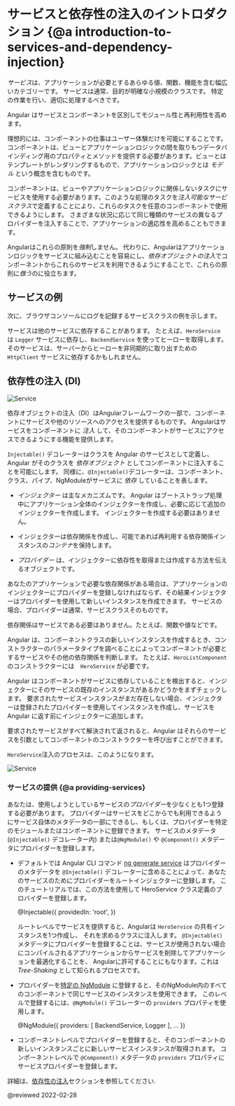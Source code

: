 # サービスと依存性の注入のイントロダクション {@a introduction-to-services-and-dependency-injection}

*サービス*は、アプリケーションが必要とするあらゆる値、関数、機能を含む幅広いカテゴリーです。
サービスは通常、目的が明確な小規模のクラスです。
特定の作業を行い、適切に処理するべきです。

Angular はサービスとコンポーネントを区別してモジュール性と再利用性を高めます。

理想的には、コンポーネントの仕事はユーザー体験だけを可能にすることです。
コンポーネントは、ビューとアプリケーションロジックの間を取りもつデータバインディング用のプロパティとメソッドを提供する必要があります。ビューとはテンプレートがレンダリングするもので、アプリケーションロジックとは *モデル* という概念を含むものです。

コンポーネントは、ビューやアプリケーションロジックに関係しないタスクにサービスを使用する必要があります。このような処理のタスクを*注入可能なサービスクラス*で定義することにより、これらのタスクを任意のコンポーネントで使用できるようにします。
さまざまな状況に応じて同じ種類のサービスの異なるプロバイダーを注入することで、アプリケーションの適応性を高めることもできます。

Angularはこれらの原則を*強制*しません。
代わりに、Angularはアプリケーションロジックをサービスに組み込むことを容易にし、*依存オブジェクトの注入*でコンポーネントからこれらのサービスを利用できるようにすることで、これらの原則に*倣う*のに役立ちます。

## サービスの例

次に、ブラウザコンソールにログを記録するサービスクラスの例を示します。

<code-example header="src/app/logger.service.ts (class)" path="architecture/src/app/logger.service.ts" region="class"></code-example>

サービスは他のサービスに依存することがあります。
たとえば、`HeroService` は `Logger` サービスに依存し、`BackendService` を使ってヒーローを取得します。
そのサービスは、サーバーからヒーローを非同期的に取り出すための `HttpClient` サービスに依存するかもしれません。

<code-example header="src/app/hero.service.ts (class)" path="architecture/src/app/hero.service.ts" region="class"></code-example>

## 依存性の注入 (DI)

<div class="lightbox">

<img alt="Service" class="left" src="generated/images/guide/architecture/dependency-injection.png">

</div>

依存オブジェクトの注入（DI）はAngularフレームワークの一部で、コンポーネントにサービスや他のリソースへのアクセスを提供するものです。
Angularはサービスをコンポーネントに *注入* して、そのコンポーネントがサービスにアクセスできるようにする機能を提供します。

`Injectable()` デコレーターはクラスを Angular のサービスとして定義し、Angular がそのクラスを *依存オブジェクト* としてコンポーネントに注入することを可能にします。
同様に、`@Injectable()`デコレーターは、コンポーネント、クラス、パイプ、NgModuleがサービスに *依存* していることを表します。

*  *インジェクター* は主なメカニズムです。
   Angular はブートストラップ処理中にアプリケーション全体のインジェクターを作成し、必要に応じて追加のインジェクターを作成します。
   インジェクターを作成する必要はありません。

*  インジェクターは依存関係を作成し、可能であれば再利用する依存関係インスタンスの*コンテナ*を保持します。
*  *プロバイダー* は、インジェクターに依存性を取得または作成する方法を伝えるオブジェクトです。

あなたのアプリケーションで必要な依存関係がある場合は、アプリケーションのインジェクターにプロバイダーを登録しなければならず、その結果インジェクターはプロバイダーを使用して新しいインスタンスを作成できます。
サービスの場合、プロバイダーは通常、サービスクラスそのものです。

<div class="alert is-helpful">

依存関係はサービスである必要はありません。たとえば、関数や値などです。

</div>

Angular は、コンポーネントクラスの新しいインスタンスを作成するとき、コンストラクターのパラメータタイプを調べることによってコンポーネントが必要とするサービスやその他の依存関係を判断します。
たとえば、`HeroListComponent` のコンストラクターには　`HeroService` が必要です。

<code-example header="src/app/hero-list.component.ts (constructor)" path="architecture/src/app/hero-list.component.ts" region="ctor"></code-example>

Angular はコンポーネントがサービスに依存していることを検出すると、インジェクターにそのサービスの既存のインスタンスがあるかどうかをまずチェックします。
要求されたサービスインスタンスがまだ存在しない場合、インジェクターは登録されたプロバイダーを使用してインスタンスを作成し、サービスを Angular に返す前にインジェクターに追加します。

要求されたサービスがすべて解決されて返されると、Angular はそれらのサービスを引数としてコンポーネントのコンストラクターを呼び出すことができます。

`HeroService`注入のプロセスは、このようになります。

<div class="lightbox">

<img alt="Service" class="left" src="generated/images/guide/architecture/injector-injects.png">

</div>

### サービスの提供 {@a providing-services}

あなたは、使用しようとしているサービスの*プロバイダー*を少なくとも1つ登録する必要があります。
プロバイダーはサービスをどこからでも利用できるようにサービス自体のメタデータの一部にできるし、もしくは、プロバイダーを特定のモジュールまたはコンポーネントに登録できます。
サービスのメタデータ(`@Injectable()` デコレーター内) または`@NgModule()` や `@Component()` メタデータにプロバイダーを登録します。

*  デフォルトでは Angular CLI コマンド [ng generate service](cli/generate) はプロバイダーのメタデータを `@Injectable()` デコレーターに含めることによって、あなたのサービスのためにプロバイダーをルートインジェクターに登録します。
   このチュートリアルでは、この方法を使用して HeroService クラス定義のプロバイダーを登録します。

   <code-example format="typescript" language="typescript">

   &commat;Injectable({
    providedIn: 'root',
   })

   </code-example>

   ルートレベルでサービスを提供すると、Angularは `HeroService` の共有インスタンスを1つ作成し、
   それを求めるクラスに注入します。
   `@Injectable()` メタデータにプロバイダーを登録することは、サービスが使用されない場合にコンパイルされるアプリケーションからサービスを削除してアプリケーションを最適化することを、
   Angularに許可することにもなります。これは *Tree-Shaking* として知られるプロセスです。

*  プロバイダーを[特定の NgModule](guide/architecture-modules) に登録すると、そのNgModule内のすべてのコンポーネントで同じサービスのインスタンスを使用できます。
   このレベルで登録するには、`@NgModule()` デコレーターの `providers` プロパティを使用します。

    <code-example format="typescript" language="typescript">

    &commat;NgModule({
      providers: [
      BackendService,
      Logger
     ],
     &hellip;
    })

    </code-example>

*  コンポーネントレベルでプロバイダーを登録すると、そのコンポーネントの新しいインスタンスごとに新しいサービスインスタンスが取得されます。
   コンポーネントレベルで `@Component()` メタデータの `providers` プロパティにサービスプロバイダーを登録します。

   <code-example header="src/app/hero-list.component.ts (component providers)" path="architecture/src/app/hero-list.component.ts" region="providers"></code-example>

詳細は、[依存性の注入](guide/dependency-injection)セクションを参照してください.

<!-- links -->

<!-- external links -->

<!-- end links -->

@reviewed 2022-02-28
